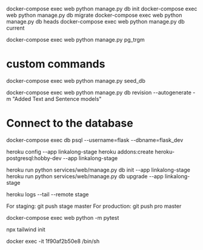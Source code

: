 docker-compose exec web python manage.py db init
docker-compose exec web python manage.py db migrate
docker-compose exec web python manage.py db heads
docker-compose exec web python manage.py db current


docker-compose exec web python manage.py pg_trgm

# custom commands
docker-compose exec web python manage.py seed_db


docker-compose exec web python manage.py db revision --autogenerate -m "Added Text and Sentence models"

# Connect to the database
docker-compose exec db psql --username=flask --dbname=flask_dev

heroku config --app linkalong-stage
heroku addons:create heroku-postgresql:hobby-dev --app linkalong-stage


heroku run python services/web/manage.py db init --app linkalong-stage
heroku run python services/web/manage.py db upgrade --app linkalong-stage

heroku logs --tail --remote stage

For staging: git push stage master
For production: git push pro master



docker-compose exec web python -m pytest

npx tailwind init

docker exec -it 1f90af2b50e8 /bin/sh